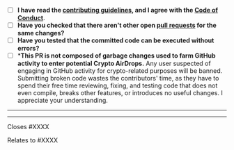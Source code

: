<!-- Provide a general summary of your changes in the title above -->
- [ ] **I have read the [contributing guidelines](https://github.com/marticliment/WingetUI/blob/main/CONTRIBUTING.md#coding), and I agree with the [Code of Conduct](https://github.com/marticliment/WingetUI/blob/main/CODE_OF_CONDUCT.md)**.
- [ ] **Have you checked that there aren't other open [pull requests](https://github.com/marticliment/WingetUI/pulls) for the same changes?**
- [ ] **Have you tested that the committed code can be executed without errors?**
- [ ] ***This PR is not composed of garbage changes used to farm GitHub activity to enter potential Crypto AirDrops.**
Any user suspected of engaging in GitHub activity for crypto-related purposes will be banned. Submitting broken code wastes the contributors' time, as they have to spend their free time reviewing, fixing, and testing code that does not even compile, breaks other features, or introduces no useful changes. I appreciate your understanding.
-----
<!-- optionally, explain here about the committed code -->
-----
<!-- insert below the issue number (if applicable, do not create a new issue to justify a PR) -->
Closes #XXXX
<!-- and/or -->
Relates to #XXXX

